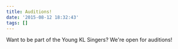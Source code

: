 ```yaml
---
title: Auditions!
date: '2015-08-12 18:32:43'
tags: []
---
```


Want to be part of the Young KL Singers? We're open for auditions!
